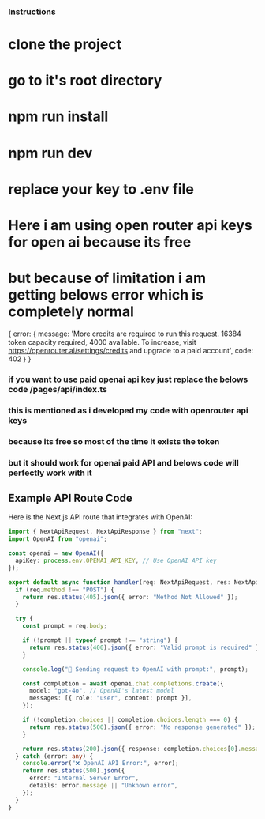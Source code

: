 ### Instructions 
# clone the project 
# go to it's root directory
# npm run install <!-- to install dependencies -->
# npm run dev <!-- to run the project -->
# replace your key to .env file
# Here i am using open router api keys for open ai because its free
# but because of limitation i am getting belows error which is completely normal

{
  error: {
    message: 'More credits are required to run this request. 16384 token capacity required, 4000 available. To increase, visit https://openrouter.ai/settings/credits and upgrade to a paid account',
    code: 402
  }
}


### if you want to use paid openai api key just replace the belows code /pages/api/index.ts 
### this is mentioned as i developed my code with openrouter api keys
### because its free so most of the time it exists the token 
### but it should work for openai paid API and belows code will perfectly work with it 

## Example API Route Code

Here is the Next.js API route that integrates with OpenAI:

```typescript
import { NextApiRequest, NextApiResponse } from "next";
import OpenAI from "openai";

const openai = new OpenAI({
  apiKey: process.env.OPENAI_API_KEY, // Use OpenAI API key
});

export default async function handler(req: NextApiRequest, res: NextApiResponse) {
  if (req.method !== "POST") {
    return res.status(405).json({ error: "Method Not Allowed" });
  }

  try {
    const prompt = req.body;

    if (!prompt || typeof prompt !== "string") {
      return res.status(400).json({ error: "Valid prompt is required" });
    }

    console.log("🔹 Sending request to OpenAI with prompt:", prompt);

    const completion = await openai.chat.completions.create({
      model: "gpt-4o", // OpenAI's latest model
      messages: [{ role: "user", content: prompt }],
    });

    if (!completion.choices || completion.choices.length === 0) {
      return res.status(500).json({ error: "No response generated" });
    }

    return res.status(200).json({ response: completion.choices[0].message.content });
  } catch (error: any) {
    console.error("❌ OpenAI API Error:", error);
    return res.status(500).json({
      error: "Internal Server Error",
      details: error.message || "Unknown error",
    });
  }
}
